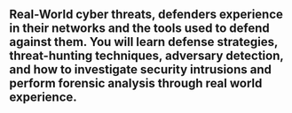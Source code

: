 ## Real-World cyber threats, defenders experience in  their networks and the tools used to defend against them. You will learn  defense strategies, threat-hunting techniques, adversary detection, and  how to investigate security intrusions and perform forensic analysis  through real world experience.
